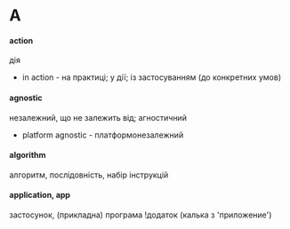 # A

#### action
дія
  - in action - на практиці; у дії; із застосуванням (до конкретних умов)

#### agnostic
незалежний, що не залежить від; агностичний
  - platform agnostic - платформонезалежний

#### algorithm
алгоритм, послідовність, набір інструкцій

#### application, app
застосунок, (прикладна) програма
!додаток (калька з 'приложение')
